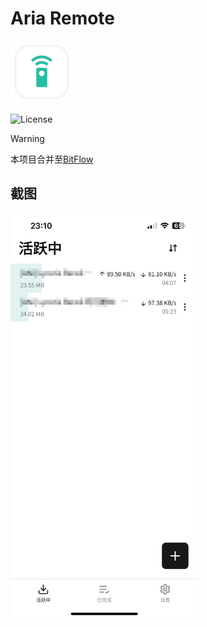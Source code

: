 # Aria Remote

<img src="assets/icon.png" width="100px">

![License](https://img.shields.io/badge/License-MIT-dark_green)

> [!WARNING]
> 本项目合并至[BitFlow](https://github.com/Zhoucheng133/bitflow)

## 截图

<img src="demo/demo.png" width="300px">

